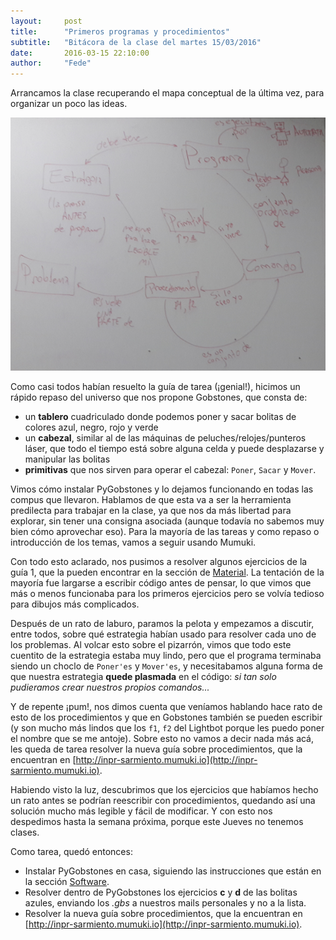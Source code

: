 ```yaml
---
layout:     post
title:      "Primeros programas y procedimientos"
subtitle:   "Bitácora de la clase del martes 15/03/2016"
date:       2016-03-15 22:10:00
author:     "Fede"
---
```


Arrancamos la clase recuperando el mapa conceptual de la última vez, para organizar un poco las ideas.

![Mapa Conceptual](/img/2016-02-29/mapaConceptos.png)

Como casi todos habían resuelto la guía de tarea (¡genial!), hicimos un rápido repaso del universo que nos propone Gobstones, que consta de:

* un **tablero** cuadriculado donde podemos poner y sacar bolitas de colores azul, negro, rojo y verde
* un **cabezal**, similar al de las máquinas de peluches/relojes/punteros láser, que todo el tiempo está sobre alguna celda y puede desplazarse y manipular las bolitas
* **primitivas** que nos sirven para operar el cabezal: `Poner`, `Sacar` y `Mover`.

Vimos cómo instalar PyGobstones y lo dejamos funcionando en todas las compus que llevaron. Hablamos de que esta va a ser la herramienta predilecta para trabajar en la clase, ya que nos da más libertad para explorar, sin tener una consigna asociada (aunque todavía no sabemos muy bien cómo aprovechar eso). Para la mayoría de las tareas y como repaso o introducción de los temas, vamos a seguir usando Mumuki.

Con todo esto aclarado, nos pusimos a resolver algunos ejercicios de la guía 1, que la pueden encontrar en la sección de [Material](/material). La tentación de la mayoría fue largarse a escribir código antes de pensar, lo que vimos que más o menos funcionaba para los primeros ejercicios pero se volvía tedioso para dibujos más complicados. 

Después de un rato de laburo, paramos la pelota y empezamos a discutir, entre todos, sobre qué estrategia habían usado para resolver cada uno de los problemas. Al volcar esto sobre el pizarrón, vimos que todo este cuentito de la estrategia estaba muy lindo, pero que el programa terminaba siendo un choclo de `Poner'es` y `Mover'es`, y necesitabamos alguna forma de que nuestra estrategia **quede plasmada** en el código: _si tan solo pudieramos crear nuestros propios comandos..._

Y de repente ¡pum!, nos dimos cuenta que veníamos hablando hace rato de esto de los procedimientos y que en Gobstones también se pueden escribir (y son mucho más lindos que los `f1`, `f2` del Lightbot porque les puedo poner el nombre que se me antoje). Sobre esto no vamos a decir nada más acá, les queda de tarea resolver la nueva guía sobre procedimientos, que la encuentran en [http://inpr-sarmiento.mumuki.io](http://inpr-sarmiento.mumuki.io).

Habiendo visto la luz, descubrimos que los ejercicios que habíamos hecho un rato antes se podrían reescribir con procedimientos, quedando así una solución mucho más legible y fácil de modificar. Y con esto nos despedimos hasta la semana próxima, porque este Jueves no tenemos clases.

Como tarea, quedó entonces:

* Instalar PyGobstones en casa, siguiendo las instrucciones que están en la sección [Software](/software).
* Resolver dentro de PyGobstones los ejercicios **c** y **d** de las bolitas azules, enviando los _.gbs_ a nuestros mails personales y no a la lista.
* Resolver la nueva guía sobre procedimientos, que la encuentran en [http://inpr-sarmiento.mumuki.io](http://inpr-sarmiento.mumuki.io).